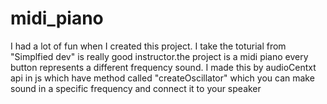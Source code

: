 # midi_piano
I had a lot of fun when I created this project. I take the toturial from "Simplfied dev" is really good instructor.the project is a midi piano every button represents a different frequency sound. I made this by audioCentxt api in js which have method called "createOscillator" which you can make sound in a specific frequency and connect it to your speaker
